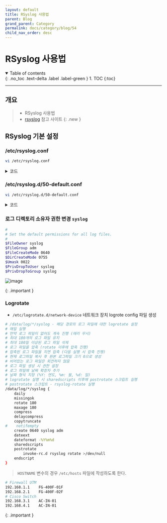 ```yaml
---
layout: default
title: RSyslog 사용법
parent: Blog
grand_parent: Category
permalink: docs/category/blog/54
child_nav_order: desc
---
```


# RSyslog 사용법

<details open markdown="block">
  <summary>
    Table of contents
  </summary>
  {: .no_toc .text-delta .label .label-green }
1. TOC
{:toc}
</details>

---
## 개요

> - RSyslog 사용법
> - [rsyslog](https://www.rsyslog.com/downloads/download-v8-stable) 참고 사이트
{: .new }

## RSyslog 기본 설정

### /etc/rsyslog.conf

```bash
vi /etc/rsyslog.conf
```

<details markdown="block">
  <summary>
    코드
  </summary>
  {: .text-delta .label .label-green }

```bash
# /etc/rsyslog.conf configuration file for rsyslog
#
# For more information install rsyslog-doc and see
# /usr/share/doc/rsyslog-doc/html/configuration/index.html
#
# Default logging rules can be found in /etc/rsyslog.d/50-default.conf


#################
#### MODULES ####
#################

module(load="imuxsock") # provides support for local system logging
module(load="immark")  # provides --MARK-- message capability

# provides UDP syslog reception
module(load="imudp")
input(type="imudp" port="514")

# provides TCP syslog reception
#module(load="imtcp")
#input(type="imtcp" port="514")

# provides kernel logging support and enable non-kernel klog messages
module(load="imklog" permitnonkernelfacility="on")

###########################
#### GLOBAL DIRECTIVES ####
###########################

#
# Use traditional timestamp format.
# To enable high precision timestamps, comment out the following line.
#
$ActionFileDefaultTemplate RSYSLOG_TraditionalFileFormat

# Filter duplicated messages
$RepeatedMsgReduction on

#
# Set the default permissions for all log files.
#
$FileOwner syslog
$FileGroup adm
$FileCreateMode 0640
$DirCreateMode 0755
$Umask 0022
$PrivDropToUser syslog
$PrivDropToGroup syslog

#
# Where to place spool and state files
#
$WorkDirectory /var/spool/rsyslog

#
# Include all config files in /etc/rsyslog.d/
#
$IncludeConfig /etc/rsyslog.d/*.conf
```

</details>

### /etc/rsyslog.d/50-default.conf

```bash
vi /etc/rsyslog.d/50-default.conf
```

<details markdown="block">
  <summary>
    코드
  </summary>
  {: .text-delta .label .label-green }

```bash
#  Default rules for rsyslog.
#
#			For more information see rsyslog.conf(5) and /etc/rsyslog.conf

#
# First some standard log files.  Log by facility.
#
auth,authpriv.*			/var/log/auth.log
*.*;auth,authpriv.none		-/var/log/syslog
#cron.*				/var/log/cron.log
#daemon.*			-/var/log/daemon.log
kern.*				-/var/log/kern.log
#lpr.*				-/var/log/lpr.log
mail.*				-/var/log/mail.log
#user.*				-/var/log/user.log

#
# Logging for the mail system.  Split it up so that
# it is easy to write scripts to parse these files.
#
#mail.info			-/var/log/mail.info
#mail.warn			-/var/log/mail.warn
mail.err			/var/log/mail.err

#
# Some "catch-all" log files.
#
#*.=debug;\
#	auth,authpriv.none;\
#	news.none;mail.none	-/var/log/debug
#*.=info;*.=notice;*.=warn;\
#	auth,authpriv.none;\
#	cron,daemon.none;\
#	mail,news.none		-/var/log/messages

#
# Emergencies are sent to everybody logged in.
#
*.emerg				:omusrmsg:*

#
# I like to have messages displayed on the console, but only on a virtual
# console I usually leave idle.
#
#daemon,mail.*;\
#	news.=crit;news.=err;news.=notice;\
#	*.=debug;*.=info;\
#	*.=notice;*.=warn	/dev/tty8

#timezone(id="KST" offset="+09:00")
#template (name="FileFormat" type="string" string="/data/log/%HOSTNAME%/syslog-%$year%%$month%%$day%")
template(name="FileFormat" type="list") {
    constant(value="/data/log/")
    property(name="hostname")
    constant(value="/syslog")
#    property(name="timereported" dateformat="year")
#    property(name="timereported" dateformat="month")
#    property(name="timereported" dateformat="day")
    }
template(name="DateTime" type="list") {
    constant(value="[")
    property(name="timereported" dateformat="year")
    constant(value="-")
    property(name="timereported" dateformat="month")
    constant(value="-")
    property(name="timereported" dateformat="day")
    constant(value=" ")
    property(name="timereported" dateFormat="hour")
    constant(value=":")
    property(name="timereported" dateFormat="minute")
    constant(value=":")
    property(name="timereported" dateFormat="second")
    constant(value="] ")
    property(name="hostname")
    constant(value=" >> ")
    property(name="syslogtag")
    property(name="msg" spifno1stsp="on" )
    property(name="msg" droplastlf="on" )
    constant(value="\n")
    }
*.* ?FileFormat;DateTime
```

</details>

### 로그 디렉토리 소유자 권한 변경 ```syslog```

>
```bash
#
# Set the default permissions for all log files.
#
$FileOwner syslog
$FileGroup adm
$FileCreateMode 0640
$DirCreateMode 0755
$Umask 0022
$PrivDropToUser syslog
$PrivDropToGroup syslog
```
![image](https://user-images.githubusercontent.com/36792594/211438817-9c9c34ca-4a1a-4c49-93ce-67c7e08d6469.png)
>
{: .important }

### Logrotate

- `/etc/logrotate.d/network-device` 네트워크 장치 logrote config 파일 생성

```bash
# /data/log/*/syslog - 해당 경로의 로그 파일에 대한 logrotate 설정
# 매일 실행
# 만약 로그 파일이 없어도 계속 진행 (에러 무시)
# 최대 180개의 로그 파일 유지
# 최대 180일 이상된 로그 파일 삭제
# 로그 파일을 압축 (rotate 이후에 압축 진행)
# 압축된 로그 파일을 지연 압축 (다음 실행 시 압축 진행)
# 현재 로그파일 복사 후 원본 로그파일 크기 0으로 생성
# 비어있는 로그 파일은 회전하지 않음
# 로그 파일 생성 시 권한 설정
# 로그 파일에 날짜 확장자 추가
# 날짜 형식 지정 (%Y: 연도, %m: 월, %d: 일)
# logrotate 실행 시 sharedscripts 이후에 postrotate 스크립트 실행
# postrotate 스크립트 - rsyslog-rotate 실행
/data/log/*/syslog {
    daily
    missingok
    rotate 180
    maxage 180
    compress
    delaycompress
    copytruncate
#    notifempty
    create 0640 syslog adm
    dateext
    dateformat -%Y%m%d
    sharedscripts
    postrotate
        invoke-rc.d rsyslog rotate >/dev/null
    endscript
}
```

> `HOSTNAME` 변수의 경우 `/etc/hosts` 파일에 작성하도록 한다.
```bash
# Firewall UTM
192.168.1.1    FG-400F-01F
192.168.2.1    FG-400F-02F
# Cisco Switch
192.168.3.1    AC-IN-01
192.168.4.1    AC-IN-01
```
>
{: .important }



